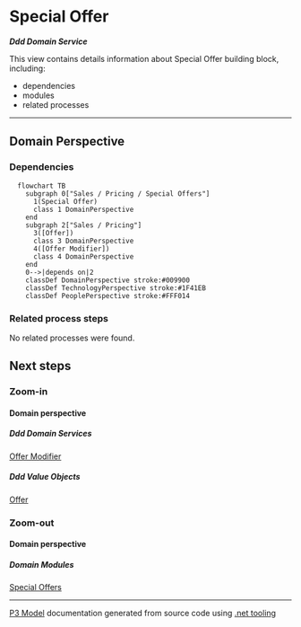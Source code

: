 ﻿
# Special Offer

***Ddd Domain Service***  

This view contains details information about Special Offer building block, including:
- dependencies
- modules
- related processes  

---



## Domain Perspective


### Dependencies

```mermaid
  flowchart TB
    subgraph 0["Sales / Pricing / Special Offers"]
      1(Special Offer)
      class 1 DomainPerspective
    end
    subgraph 2["Sales / Pricing"]
      3([Offer])
      class 3 DomainPerspective
      4([Offer Modifier])
      class 4 DomainPerspective
    end
    0-->|depends on|2
    classDef DomainPerspective stroke:#009900
    classDef TechnologyPerspective stroke:#1F41EB
    classDef PeoplePerspective stroke:#FFF014
```

### Related process steps

No related processes were found.  

## Next steps


### Zoom-in


#### Domain perspective


##### Ddd Domain Services

[Offer Modifier](../OfferModifier.md)  

##### Ddd Value Objects

[Offer](../Offer.md)  

### Zoom-out


#### Domain perspective


##### Domain Modules

[Special Offers](SpecialOffers.md)  

---

[P3 Model](https://github.com/P3-model/P3-model) documentation generated from source code using [.net tooling](https://github.com/P3-model/P3-model-dotnet)